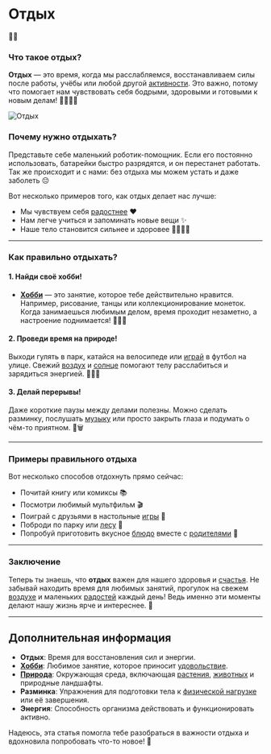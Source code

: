 # **Отдых**

🌟💖

### Что такое отдых?
**Отдых** — это время, когда мы расслабляемся, восстанавливаем силы после работы, учёбы или любой другой [активности](Спорт.md). Это важно, потому что помогает нам чувствовать себя бодрыми, здоровыми и готовыми к новым делам! 🏃‍♂️🏃‍♀️

![Отдых](https://github.com/MaratS2435/2025_kidbook/blob/generator/WORK/life/happiness/pictures/%D0%BE%D1%82%D0%B4%D1%8B%D1%85.png)

### Почему нужно отдыхать?
Представьте себе маленький роботик-помощник. Если его постоянно использовать, батарейки быстро разрядятся, и он перестанет работать. Так же происходит и с нами: без отдыха мы можем устать и даже заболеть 😔

Вот несколько примеров того, как отдых делает нас лучше:
- Мы чувствуем себя [радостнее](Радость.md) ❤️
- Нам легче учиться и запоминать новые вещи ✨
- Наше тело становится сильнее и здоровее 🚴‍♂️🚵‍♀️

---

### Как правильно отдыхать?
#### 1. Найди своё хобби!
* **[Хобби](Хобби.md)** — это занятие, которое тебе действительно нравится. Например, рисование, танцы или коллекционирование монеток. Когда занимаешься любимым делом, время проходит незаметно, а настроение поднимается! 🎨🕺✨

#### 2. Проведи время на природе!
Выходи гулять в парк, катайся на велосипеде или [играй](Игры.md) в футбол на улице. Свежий [воздух](Природа.md) и [солнце](Природа.md) помогают телу расслабиться и зарядиться энергией. 🌳⛹️‍♂️

#### 3. Делай перерывы!
Даже короткие паузы между делами полезны. Можно сделать разминку, послушать [музыку](Музыка.md) или просто закрыть глаза и подумать о чём-то приятном. 📱🗑️

---

### Примеры правильного отдыха
Вот несколько способов отдохнуть прямо сейчас:
- Почитай книгу или комиксы 📚
- Посмотри любимый мультфильм 🎬
- Поиграй с друзьями в настольные [игры](Игры.md) 🎲
- Поброди по парку или [лесу](Природа.md) 🍃
- Попробуй приготовить вкусное [блюдо](Еда.md) вместе с [родителями](Семья.md) 🍳

---

### Заключение
Теперь ты знаешь, что **отдых** важен для нашего здоровья и [счастья](Счастье.md). Не забывай находить время для любимых занятий, прогулок на свежем [воздухе](Природа.md) и маленьких [радостей](Радость.md) каждый день! Ведь именно эти моменты делают нашу жизнь ярче и интереснее. 🌈

---

## Дополнительная информация

- **Отдых**: Время для восстановления сил и энергии.
- **[Хобби](Хобби.md)**: Любимое занятие, которое приносит [удовольствие](Счастье.md).
- **[Природа](Природа.md)**: Окружающая среда, включающая [растения](Природа.md), [животных](Природа.md) и природные ландшафты.
- **Разминка**: Упражнения для подготовки тела к [физической нагрузке](Спорт.md) или её завершения.
- **Энергия**: Способность организма действовать и функционировать активно.

Надеюсь, эта статья помогла тебе разобраться в важности отдыха и вдохновила попробовать что-то новое! 🙌
